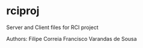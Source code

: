# rciproj
Server and Client files for RCI project

Authors: Filipe Correia
	 Francisco Varandas de Sousa
